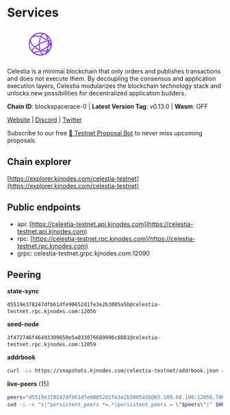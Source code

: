 # Services

<figure><img src="https://raw.githubusercontent.com/kj89/cosmos-images/main/logos/celestia.png" alt=""><figcaption></figcaption></figure>

Celestia is a minimal blockchain that only orders and publishes transactions and  does not execute them. By decoupling the consensus and application execution layers,  Celestia modularizes the blockchain technology stack and unlocks new possibilities  for decentralized application builders.

**Chain ID**: blockspacerace-0 | **Latest Version Tag**: v0.13.0 | **Wasm**: OFF

[Website](https://celestia.org) | [Discord](https://discord.gg/celestiacommunity) | [Twitter](https://twitter.com/CelestiaOrg)



Subscribe to our free [🤖 Testnet Proposal Bot](https://t.me/kjnodes_testnet_proposal_bot) to never miss upcoming proposals


## Chain explorer
[https://explorer.kjnodes.com/celestia-testnet](https://explorer.kjnodes.com/celestia-testnet)

## Public endpoints

* api: [https://celestia-testnet.api.kjnodes.com](https://celestia-testnet.api.kjnodes.com)
* rpc: [https://celestia-testnet.rpc.kjnodes.com](https://celestia-testnet.rpc.kjnodes.com)
* grpc: celestia-testnet.grpc.kjnodes.com:12090

## Peering

**state-sync**

```text
d5519e378247dfb61dfe90652d1fe3e2b3005a5b@celestia-testnet.rpc.kjnodes.com:12056
```

**seed-node**

```text
3f472746f46493309650e5a033076689996c8881@celestia-testnet.rpc.kjnodes.com:12059
```

**addrbook**
```bash
curl -Ls https://snapshots.kjnodes.com/celestia-testnet/addrbook.json > $HOME/.celestia-app/config/addrbook.json
```

**live-peers** (15)
```bash
peers="d5519e378247dfb61dfe90652d1fe3e2b3005a5b@65.109.68.190:12056,7d6d1d1c3498687d4705fe4c7216623797835fae@74.118.136.164:26656,5c464c8a7f4182492f3e0ab71f14c3f3a43b5f7b@176.9.157.38:26656,5fa6853eb52bc3a5ff1fe56b988515d16644819a@65.21.232.33:2000,8f14ec71e1d712c912c27485a169c2519628cfb6@185.225.232.196:21656,ae95e8d93a0822a763823551c163d15d4cdce944@116.202.227.117:20656,73e2aa2de6080734152b54020464fb9ba752a7dd@194.36.145.127:26656,2b749c2f0dd5953eeb5379c7ae7a15ed1020f7e5@135.181.136.124:26656,6c73374cb78a543e2dd3eb218c29386392da2cf5@35.210.99.77:26656,0096a95343de3097594ebebc66542ed4a4167f2a@65.109.159.227:26656,da9f722bf8dcbbeacf62c323ef06fd723535a141@5.78.111.122:12056,c054b3a758977691e284b04240efecfb5a56986b@195.201.197.4:20656,1f11577400a5caadedc01261e0f4902983445fb1@46.4.53.94:26656,64a3c4a25abefdd2087da0d7cd1abafe8a354953@209.97.138.19:26656,3cf4a639196a73028136cd590c4682a80d41c460@3.125.129.136:26656"
sed -i -e "s|^persistent_peers *=.*|persistent_peers = \"$peers\"|" $HOME/.celestia-app/config/config.toml
```
